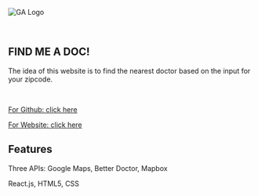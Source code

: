 ![GA Logo](https://github.com/generalassembly/ga-ruby-on-rails-for-devs/raw/master/images/ga.png)

<br>

## FIND ME A DOC!

  The idea of this website is to find the nearest doctor based on the input for your zipcode.

<br>

[For Github: click here](https://git.generalassemb.ly/LifeH/project-2-NEED-A-DOC)

[For Website: click here](https://findadoc.herokuapp.com/)


## Features
Three APIs: Google Maps, Better Doctor, Mapbox

React.js, HTML5, CSS